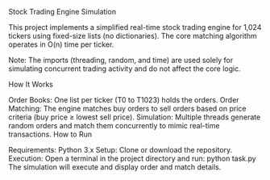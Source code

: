 Stock Trading Engine Simulation

This project implements a simplified real-time stock trading engine for 1,024 tickers using fixed-size lists (no dictionaries). The core matching algorithm operates in O(n) time per ticker.

Note: The imports (threading, random, and time) are used solely for simulating concurrent trading activity and do not affect the core logic.

How It Works

Order Books:
One list per ticker (T0 to T1023) holds the orders.
Order Matching:
The engine matches buy orders to sell orders based on price criteria (buy price ≥ lowest sell price).
Simulation:
Multiple threads generate random orders and match them concurrently to mimic real-time transactions.
How to Run

Requirements:
Python 3.x
Setup:
Clone or download the repository.
Execution:
Open a terminal in the project directory and run:
python task.py
The simulation will execute and display order and match details.
